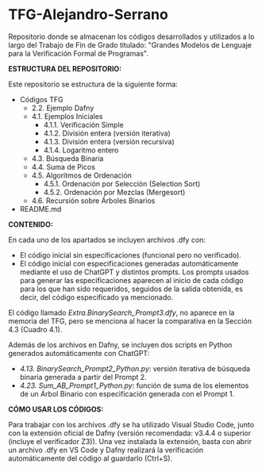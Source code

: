 # TFG-Alejandro-Serrano
Repositorio donde se almacenan los códigos desarrollados y utilizados a lo largo del Trabajo de Fin de Grado titulado:
"Grandes Modelos de Lenguaje para la Verificación Formal de Programas".

**ESTRUCTURA DEL REPOSITORIO:**

Este repositorio se estructura de la siguiente forma:
- Códigos TFG
  - 2.2. Ejemplo Dafny
  - 4.1. Ejemplos Iniciales
    - 4.1.1. Verificación Simple
    - 4.1.2. División entera (versión iterativa)
    - 4.1.3. División entera (versión recursiva)
    - 4.1.4. Logaritmo entero
  - 4.3. Búsqueda Binaria
  - 4.4. Suma de Picos
  - 4.5. Algoritmos de Ordenación
     - 4.5.1. Ordenación por Selección (Selection Sort)
     - 4.5.2. Ordenación por Mezclas (Mergesort)
  - 4.6. Recursión sobre Árboles Binarios
- README.md

**CONTENIDO:**

En cada uno de los apartados se incluyen archivos .dfy con:
  - El código inicial sin especificaciones (funcional pero no verificado).
  - El código inicial con especificaciones generadas automáticamente mediante el uso de ChatGPT y distintos prompts. Los prompts usados para generar las especificaciones aparecen al inicio de cada código para los que han sido requeridos, seguidos de la salida obtenida, es decir, del código especificado ya mencionado. 

El código llamado *Extra.BinarySearch_Prompt3.dfy*, no aparece en la memoria del TFG, pero se menciona al hacer la comparativa en la Sección 4.3 (Cuadro 4.1).

Además de los archivos en Dafny, se incluyen dos scripts en Python generados automáticamente con ChatGPT:
  - *4.13. BinarySearch_Prompt2_Python.py*: versión iterativa de búsqueda binaria generada a partir del Prompt 2.
  - *4.23. Sum_AB_Prompt1_Python.py*: función de suma de los elementos de un Árbol Binario con especificación generada con el Prompt 1.

**CÓMO USAR LOS CÓDIGOS:**

Para trabajar con los archivos .dfy se ha utilizado Visual Studio Code, junto con la extensión oficial de Dafny (versión recomendada: v3.4.4 o superior (incluye el verificador Z3)).
Una vez instalada la extensión, basta con abrir un archivo .dfy en VS Code y Dafny realizará la verificación automáticamente del código al guardarlo (Ctrl+S).
